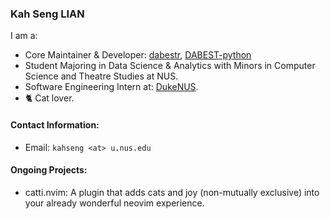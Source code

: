 ### Kah Seng LIAN

I am a:
- Core Maintainer & Developer: [dabestr](https://github.com/ACCLAB/dabestr/tree/master), [DABEST-python](https://github.com/ACCLAB/DABEST-python)
- Student Majoring in Data Science & Analytics with Minors in Computer Science and Theatre Studies at NUS. 
- Software Engineering Intern at: [DukeNUS](https://www.duke-nus.edu.sg/campaign/phd?gclid=CjwKCAjw8ZKmBhArEiwAspcJ7mpc83XUwkdfC70kx0ysYgHqGzan08HP9KFLsuWp3MefU5cQ-1SkZBoCW5gQAvD_BwE).
- 🐈 Cat lover.

#### Contact Information:
- Email: `kahseng <at> u.nus.edu`

#### Ongoing Projects:
- catti.nvim: A plugin that adds cats and joy (non-mutually exclusive) into your already wonderful neovim experience.
